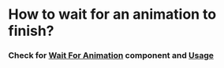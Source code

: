 # How to wait for an animation to finish?

### Check for [Wait For Animation](./Solution/WaitForAnimation.cs) component and [Usage](./Usage/CharacterController.cs)
